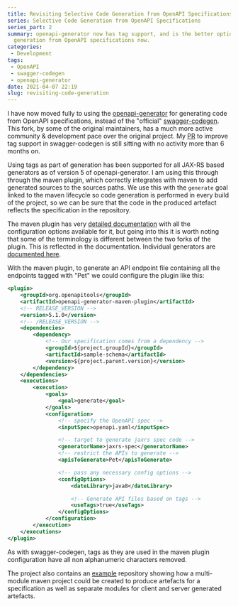 ```yaml
---
title: Revisiting Selective Code Generation from OpenAPI Specifications
series: Selective Code Generation from OpenAPI Specifications
series_part: 2
summary: openapi-generator now has tag support, and is the better option for code
  generation from OpenAPI specifications now.
categories:
 - Development
tags:
 - OpenAPI
 - swagger-codegen
 - openapi-generator
date: 2021-04-07 22:19
slug: revisiting-code-generation
---
```

I have now moved fully to using the [openapi-generator][openapi-generator] for generating code from OpenAPI specifications, instead of the "official" [swagger-codegen][swagger-codegen]. This fork, by some of the original maintainers, has a much more active community & development pace over the original project. My [PR][pr-link] to improve tag support in swagger-codegen is still sitting with no activity more than 6 months on.

Using tags as part of generation has been supported for all JAX-RS based generators as of version 5 of openapi-generator. I am using this through through the maven plugin, which correctly integrates with maven to add generated sources to the sources paths. We use this with the `generate` goal linked to the maven lifecycle so code generation is performed in every build of the project, so we can be sure that the code in the produced artefact reflects the specification in the repository. 

The maven plugin has very [detailed documentation][openapi-maven] with all the configuration options available for it, but going into this it is worth noting that some of the terminology is different between the two forks of the plugin. This is reflected in the documentation. Individual generators are [documented here][openapi-generator-docs].

<!--more-->

With the maven plugin, to generate an API endpoint file containing all the endpoints tagged with "Pet" we could configure the plugin like this:

~~~ xml
<plugin>
    <groupId>org.openapitools</groupId>
    <artifactId>openapi-generator-maven-plugin</artifactId>
    <!-- RELEASE_VERSION -->
    <version>5.1.0</version>
    <!-- /RELEASE_VERSION -->
    <dependencies>
        <dependency>
            <!-- Our specification comes from a dependency --> 
            <groupId>${project.groupId}</groupId>
            <artifactId>sample-schema</artifactId>
            <version>${project.parent.version}</version>
        </dependency>
    </dependencies>
    <executions>
        <execution>
            <goals>
                <goal>generate</goal>
            </goals>
            <configuration>
                <!-- specify the OpenAPI spec -->
                <inputSpec>openapi.yaml</inputSpec>

                <!-- target to generate jaxrs spec code -->
                <generatorName>jaxrs-spec</generatorName>
                <!-- restrict the APIs to generate -->
                <apisToGenerate>Pet</apisToGenerate>

                <!-- pass any necessary config options -->
                <configOptions>
                    <dateLibrary>java8</dateLibrary>

                    <!-- Generate API files based on tags -->
                    <useTags>true</useTags>
                </configOptions>
            </configuration>
        </execution>
    </executions>
</plugin>

~~~


As with swagger-codegen, tags as they are used in the maven plugin configuration have all non alphanumeric characters removed. 

The project also contains an [example][multi-module-example] repository showing how a multi-module maven project could be created to produce artefacts for a specification as well as separate modules for client and server generated artefacts.

[swagger-codegen]: https://github.com/swagger-api/swagger-codegen/tree/3.0.0 "swagger-api/swagger-codegen at 3.0.0"
[pr-link]: https://github.com/swagger-api/swagger-codegen-generators/pull/740 "[JAVA] Refactor so 'useTags' feature is available for all AbstractJavaJAXRSServerCodegen implementations by dhutchison - Pull Request #740 - swagger-api/swagger-codegen-generators"

[openapi-generator]: https://github.com/OpenAPITools/openapi-generator "OpenAPITools/openapi-generator: OpenAPI Generator allows generation of API client libraries (SDK generation), server stubs, documentation and configuration automatically given an OpenAPI Spec (v2, v3)"
[openapi-maven]: https://github.com/OpenAPITools/openapi-generator/tree/master/modules/openapi-generator-maven-plugin "openapi-generator/modules/openapi-generator-maven-plugin at master - OpenAPITools/openapi-generator"
[openapi-generator-docs]: https://github.com/OpenAPITools/openapi-generator/tree/master/docs/generators "openapi-generator/docs/generators at master - OpenAPITools/openapi-generator"

[multi-module-example]: https://github.com/OpenAPITools/openapi-generator/tree/master/modules/openapi-generator-maven-plugin/examples/multi-module "openapi-generator/modules/openapi-generator-maven-plugin/examples/multi-module at master - OpenAPITools/openapi-generator"
